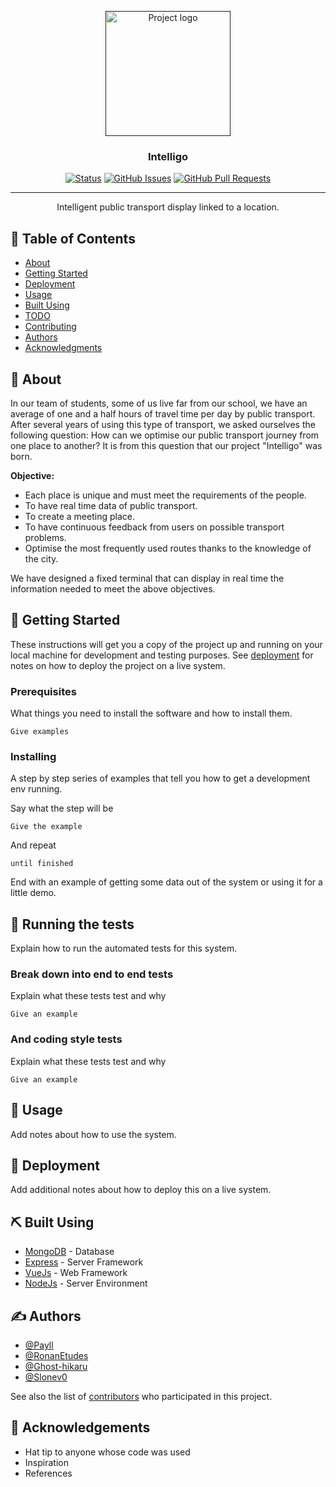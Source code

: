 <p align="center">
  <a href="" rel="noopener">
 <img width=200px height=200px src="https://i.imgur.com/lKZAEbO.png" alt="Project logo"></a>
</p>

<h3 align="center">Intelligo</h3>

<div align="center">

  [![Status](https://img.shields.io/badge/status-active-success.svg)]() 
  [![GitHub Issues](https://img.shields.io/github/issues/Payll/Intelligo.svg)](https://github.com/Payll/Intelligo/issues)
  [![GitHub Pull Requests](https://img.shields.io/github/issues-pr/Payll/Intelligo.svg)](https://github.com/Payll/Intelligo/pull)

</div>

---

<p align="center"> Intelligent public transport display linked to a location.
    <br> 
</p>

## 📝 Table of Contents
- [About](#about)
- [Getting Started](#getting_started)
- [Deployment](#deployment)
- [Usage](#usage)
- [Built Using](#built_using)
- [TODO](./TODO.md)
- [Contributing](./CONTRIBUTING.md)
- [Authors](#authors)
- [Acknowledgments](#acknowledgement)

## 🧐 About <a name = "about"></a>

In our team of students, some of us live far from our school, we have an average of one and a half hours of travel time per day by public transport.
After several years of using this type of transport, we asked ourselves the following question: How can we optimise our public transport journey from one place to another? It is from this question that our project "Intelligo" was born.

**Objective:**

- Each place is unique and must meet the requirements of the people.
- To have real time data of public transport.
- To create a meeting place.
- To have continuous feedback from users on possible transport problems.
- Optimise the most frequently used routes thanks to the knowledge of the city.

We have designed a fixed terminal that can display in real time the information needed to meet the above objectives.


## 🏁 Getting Started <a name = "getting_started"></a>
These instructions will get you a copy of the project up and running on your local machine for development and testing purposes. See [deployment](#deployment) for notes on how to deploy the project on a live system.

### Prerequisites
What things you need to install the software and how to install them.

```
Give examples
```

### Installing
A step by step series of examples that tell you how to get a development env running.

Say what the step will be

```
Give the example
```

And repeat

```
until finished
```

End with an example of getting some data out of the system or using it for a little demo.

## 🔧 Running the tests <a name = "tests"></a>
Explain how to run the automated tests for this system.

### Break down into end to end tests
Explain what these tests test and why

```
Give an example
```

### And coding style tests
Explain what these tests test and why

```
Give an example
```

## 🎈 Usage <a name="usage"></a>
Add notes about how to use the system.

## 🚀 Deployment <a name = "deployment"></a>
Add additional notes about how to deploy this on a live system.

## ⛏️ Built Using <a name = "built_using"></a>
- [MongoDB](https://www.mongodb.com/) - Database
- [Express](https://expressjs.com/) - Server Framework
- [VueJs](https://vuejs.org/) - Web Framework
- [NodeJs](https://nodejs.org/en/) - Server Environment

## ✍️ Authors <a name = "authors"></a>
- [@Payll](https://github.com/Payll)
- [@RonanEtudes](https://github.com/RonanEtudes)
- [@Ghost-hikaru](https://github.com/ghost-hikaru)
- [@Slonev0](https://github.com/Slonev0)

See also the list of [contributors](https://github.com/Payll/Intelligo/contributors) who participated in this project.

## 🎉 Acknowledgements <a name = "acknowledgement"></a>
- Hat tip to anyone whose code was used
- Inspiration
- References
